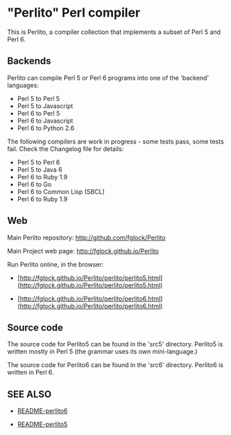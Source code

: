 "Perlito" Perl compiler
=======================

This is Perlito, a compiler collection that implements a subset of Perl 5 and Perl 6.

Backends
--------

Perlito can compile Perl 5 or Perl 6 programs into one of the 'backend'
languages:

  - Perl 5 to Perl 5
  - Perl 5 to Javascript
  - Perl 6 to Perl 5
  - Perl 6 to Javascript
  - Perl 6 to Python 2.6

The following compilers are work in progress - some tests pass, some tests fail.
Check the Changelog file for details:

  - Perl 5 to Perl 6
  - Perl 5 to Java 6
  - Perl 6 to Ruby 1.9
  - Perl 6 to Go
  - Perl 6 to Common Lisp (SBCL)
  - Perl 6 to Ruby 1.9

Web
---

Main Perlito repository: http://github.com/fglock/Perlito

Main Project web page: http://fglock.github.io/Perlito

Run Perlito online, in the browser:

  - [http://fglock.github.io/Perlito/perlito/perlito5.html](http://fglock.github.io/Perlito/perlito/perlito5.html)

  - [http://fglock.github.io/Perlito/perlito/perlito6.html](http://fglock.github.io/Perlito/perlito/perlito6.html)

Source code
-----------

The source code for Perlito5 can be found in the 'src5' directory.
Perlito5 is written mostly in Perl 5 (the grammar uses its own mini-language.)

The source code for Perlito6 can be found in the 'src6' directory.
Perlito6 is written in Perl 6.

SEE ALSO
--------

  - [README-perlito6](README-perlito6)

  - [README-perlito5](README-perlito5)

